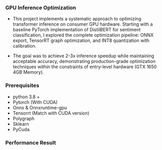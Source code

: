 ### GPU Inference Optimization

* This project implements a systematic approach to optimizing transformer inference on consumer GPU hardware. Starting with a baseline PyTorch implementation of DistilBERT for sentiment classification, I explored the complete optimization pipeline: ONNX export, TensorRT graph optimization, and INT8 quantization with calibration.

* The goal was to achieve 2-3x inference speedup while maintaining acceptable accuracy, demonstrating production-grade optimization techniques within the constraints of entry-level hardware (GTX 1650 4GB Memory).

### Prerequisites

* python 3.8 +
* Pytorch (With CUDA)
* Onnx & Onnxruntime-gpu
* Tensorrt (Match with CUDA version)
* Polygraph
* Sklearn
* PyCuda

### Performance Result


